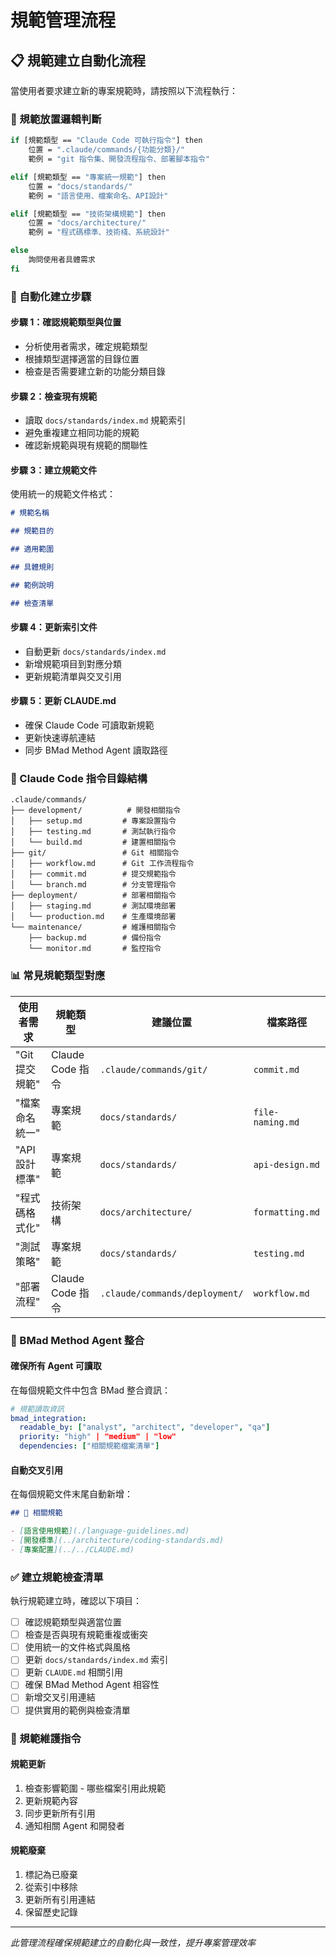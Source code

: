 # 規範管理流程

## 📋 規範建立自動化流程

當使用者要求建立新的專案規範時，請按照以下流程執行：

### 🎯 規範放置邏輯判斷

```bash
if [規範類型 == "Claude Code 可執行指令"] then
    位置 = ".claude/commands/{功能分類}/"
    範例 = "git 指令集、開發流程指令、部署腳本指令"

elif [規範類型 == "專案統一規範"] then
    位置 = "docs/standards/"
    範例 = "語言使用、檔案命名、API設計"

elif [規範類型 == "技術架構規範"] then
    位置 = "docs/architecture/"
    範例 = "程式碼標準、技術棧、系統設計"

else
    詢問使用者具體需求
fi
```

### 🔧 自動化建立步驟

#### 步驟 1：確認規範類型與位置

- 分析使用者需求，確定規範類型
- 根據類型選擇適當的目錄位置
- 檢查是否需要建立新的功能分類目錄

#### 步驟 2：檢查現有規範

- 讀取 `docs/standards/index.md` 規範索引
- 避免重複建立相同功能的規範
- 確認新規範與現有規範的關聯性

#### 步驟 3：建立規範文件

使用統一的規範文件格式：

```markdown
# 規範名稱

## 規範目的

## 適用範圍

## 具體規則

## 範例說明

## 檢查清單
```

#### 步驟 4：更新索引文件

- 自動更新 `docs/standards/index.md`
- 新增規範項目到對應分類
- 更新規範清單與交叉引用

#### 步驟 5：更新 CLAUDE.md

- 確保 Claude Code 可讀取新規範
- 更新快速導航連結
- 同步 BMad Method Agent 讀取路徑

### 📁 Claude Code 指令目錄結構

```
.claude/commands/
├── development/          # 開發相關指令
│   ├── setup.md         # 專案設置指令
│   ├── testing.md       # 測試執行指令
│   └── build.md         # 建置相關指令
├── git/                 # Git 相關指令
│   ├── workflow.md      # Git 工作流程指令
│   ├── commit.md        # 提交規範指令
│   └── branch.md        # 分支管理指令
├── deployment/          # 部署相關指令
│   ├── staging.md       # 測試環境部署
│   └── production.md    # 生產環境部署
└── maintenance/         # 維護相關指令
    ├── backup.md        # 備份指令
    └── monitor.md       # 監控指令
```

### 📊 常見規範類型對應

| 使用者需求     | 規範類型         | 建議位置                       | 檔案路徑         |
| -------------- | ---------------- | ------------------------------ | ---------------- |
| "Git 提交規範" | Claude Code 指令 | `.claude/commands/git/`        | `commit.md`      |
| "檔案命名統一" | 專案規範         | `docs/standards/`              | `file-naming.md` |
| "API 設計標準" | 專案規範         | `docs/standards/`              | `api-design.md`  |
| "程式碼格式化" | 技術架構         | `docs/architecture/`           | `formatting.md`  |
| "測試策略"     | 專案規範         | `docs/standards/`              | `testing.md`     |
| "部署流程"     | Claude Code 指令 | `.claude/commands/deployment/` | `workflow.md`    |

### 🤖 BMad Method Agent 整合

#### 確保所有 Agent 可讀取

在每個規範文件中包含 BMad 整合資訊：

```yaml
# 規範讀取資訊
bmad_integration:
  readable_by: ["analyst", "architect", "developer", "qa"]
  priority: "high" | "medium" | "low"
  dependencies: ["相關規範檔案清單"]
```

#### 自動交叉引用

在每個規範文件末尾自動新增：

```markdown
## 🔗 相關規範

- [語言使用規範](./language-guidelines.md)
- [開發標準](../architecture/coding-standards.md)
- [專案配置](../../CLAUDE.md)
```

### ✅ 建立規範檢查清單

執行規範建立時，確認以下項目：

- [ ] 確認規範類型與適當位置
- [ ] 檢查是否與現有規範重複或衝突
- [ ] 使用統一的文件格式與風格
- [ ] 更新 `docs/standards/index.md` 索引
- [ ] 更新 `CLAUDE.md` 相關引用
- [ ] 確保 BMad Method Agent 相容性
- [ ] 新增交叉引用連結
- [ ] 提供實用的範例與檢查清單

### 🔄 規範維護指令

#### 規範更新

1. 檢查影響範圍 - 哪些檔案引用此規範
2. 更新規範內容
3. 同步更新所有引用
4. 通知相關 Agent 和開發者

#### 規範廢棄

1. 標記為已廢棄
2. 從索引中移除
3. 更新所有引用連結
4. 保留歷史記錄

---

_此管理流程確保規範建立的自動化與一致性，提升專案管理效率_
